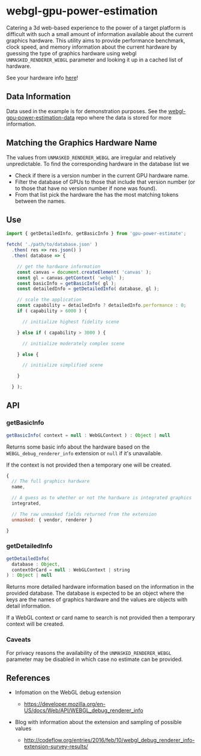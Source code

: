 # webgl-gpu-power-estimation

Catering a 3d web-based experience to the power of a target platform is difficult with such a small amount of information available about the current graphics hardware. This utility aims to provide performance benchmark, clock speed, and memory information about the current hardware by guessing the type of graphics hardware using webgl `UNMASKED_RENDERER_WEBGL` parameter and looking it up in a cached list of hardware.

See your hardware info [here](https://gkjohnson.github.io/webgl-gpu-power-estimation/example/)!

## Data Information

Data used in the example is for demonstration purposes. See the [webgl-gpu-power-estimation-data](https://github.com/gkjohnson/webgl-gpu-power-estimation-data/) repo where the data is stored for more information.

## Matching the Graphics Hardware Name

The values from `UNMASKED_RENDERER_WEBGL` are irregular and relatively unpredictable. To find the corresponding hardware in the database list we

- Check if there is a version number in the current GPU hardware name.
- Filter the database of GPUs to those that include that version number (or to those that have no version number if none was found).
- From that list pick the hardware the has the most matching tokens between the names.

## Use

```js
import { getDetailedInfo, getBasicInfo } from 'gpu-power-estimate';

fetch( './path/to/database.json' )
  .then( res => res.json() )
  .then( database => {

    // get the hardware information
    const canvas = document.createElement( 'canvas' );
    const gl = canvas.getContext( 'webgl' );
    const basicInfo = getBasicInfo( gl );
    const detailedInfo = getDetailedInfo( database, gl );

    // scale the application
    const capability = detailedInfo ? detailedInfo.performance : 0;
    if ( capability > 6000 ) {

      // initialize highest fidelity scene

    } else if ( capability > 3000 ) {

      // initialize moderately complex scene

    } else {

      // initialize simplified scene

    }

  } );

```

## API

### getBasicInfo
```js
getBasicInfo( context = null : WebGLContext ) : Object | null
```

Returns some basic info about the hardware based on the `WEBGL_debug_renderer_info` extension or `null` if it's unavailable.

If the context is not provided then a temporary one will be created.

```js
{
  // The full graphics hardware
  name,

  // A guess as to whether or not the hardware is integrated graphics
  integrated,

  // The raw unmasked fields returned from the extension
  unmasked: { vendor, renderer }

}
```

### getDetailedInfo

```js
getDetailedInfo(
  database : Object,
  contextOrCard = null : WebGLContext | string
) : Object | null
```

Returns more detailed hardware information based on the information in the provided database. The database is expected to be an object where the keys are the names of graphics hardware and the values are objects with detail information.

If a WebGL context _or_ card name to search is not provided then a temporary context will be created.

### Caveats

For privacy reasons the availability of the `UNMASKED_RENDERER_WEBGL` parameter may be disabled in which case no estimate can be provided.

## References
- Infomation on the WebGL debug extension
  - https://developer.mozilla.org/en-US/docs/Web/API/WEBGL_debug_renderer_info

- Blog with information about the extension and sampling of possible values
  - http://codeflow.org/entries/2016/feb/10/webgl_debug_renderer_info-extension-survey-results/

